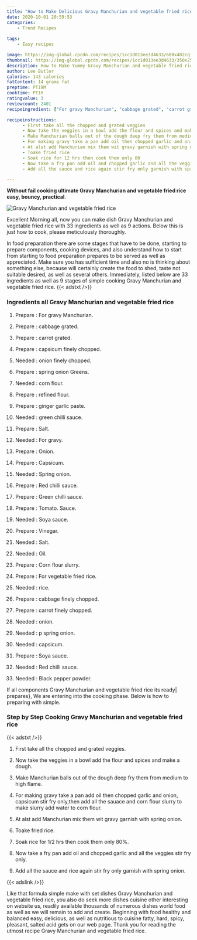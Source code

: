 ```yaml
---
title: "How to Make Delicious Gravy Manchurian and vegetable fried rice"
date: 2020-10-01 20:59:53
categories:
    - Trend Recipes
    
tags:
    - Easy recipes

image: https://img-global.cpcdn.com/recipes/1cc1d013ee3d4633/680x482cq70/gravy-manchurian-and-vegetable-fried-rice-recipe-main-photo.jpg
thumbnail: https://img-global.cpcdn.com/recipes/1cc1d013ee3d4633/350x250cq70/gravy-manchurian-and-vegetable-fried-rice-recipe-main-photo.jpg
description: How to Make Yummy Gravy Manchurian and vegetable fried rice with 33 ingredients and 9 stages of easy cooking.
author: Lee Butler
calories: 143 calories
fatContent: 14 grams fat
preptime: PT19M
cooktime: PT1H
ratingvalue: 3
reviewcount: 2401
recipeingredient: ["For gravy Manchurian", "cabbage grated", "carrot grated", "capsicum finely chopped", "onion finely chopped", "spring onion Greens", "corn flour", "refined flour", "ginger garlic paste", "green chilli sauce", "Salt", "For gravy", "Onion", "Capsicum", "Spring onion", "Red chilli sauce", "Green chilli sauce", "Tomato Sauce", "Soya sauce", "Vinegar", "Salt", "Oil", "Corn flour slurry", "For vegetable fried rice", "rice", "cabbage finely chopped", "carrot finely chopped", "onion", "p spring onion", "capsicum", "Soya sauce", "Red chilli sauce", "Black pepper powder"]

recipeinstructions: 
      - First take all the chopped and grated veggies 
      - Now take the veggies in a bowl add the flour and spices and make a dough 
      - Make Manchurian balls out of the dough deep fry them from medium to high flame 
      - For making gravy take a pan add oil then chopped garlic and onion capsicum stir fry onlythen add all the sauace and corn flour slurry to make slurry add water to corn flour 
      - At alst add Manchurian mix them wit gravy garnish with spring onion 
      - Toake fried rice 
      - Soak rice for 12 hrs then cook them only 80 
      - Now take a fry pan add oil and chopped garlic and all the veggies stir fry only 
      - Add all the sauce and rice again stir fry only garnish with spring onion

---
```




**Without fail cooking ultimate Gravy Manchurian and vegetable fried rice easy, bouncy, practical**. 


![Gravy Manchurian and vegetable fried rice](https://img-global.cpcdn.com/recipes/1cc1d013ee3d4633/680x482cq70/gravy-manchurian-and-vegetable-fried-rice-recipe-main-photo.jpg "Gravy Manchurian and vegetable fried rice")




Excellent Morning all, now you can make dish Gravy Manchurian and vegetable fried rice with 33 ingredients as well as 9 actions. Below this is just how to cook, please meticulously thoroughly.

In food preparation there are some stages that have to be done, starting to prepare components, cooking devices, and also understand how to start from starting to food preparation prepares to be served as well as appreciated. Make sure you has sufficient time and also no is thinking about something else, because will certainly create the food to shed, taste not suitable desired, as well as several others. Immediately, listed below are 33 ingredients as well as 9 stages of simple cooking Gravy Manchurian and vegetable fried rice.
{{< adstxt />}}

### Ingredients all Gravy Manchurian and vegetable fried rice


1. Prepare  : For gravy Manchurian.

1. Prepare  : cabbage grated.

1. Prepare  : carrot grated.

1. Prepare  : capsicum finely chopped.

1. Needed  : onion finely chopped.

1. Prepare  : spring onion Greens.

1. Needed  : corn flour.

1. Prepare  : refined flour.

1. Prepare  : ginger garlic paste.

1. Needed  : green chilli sauce.

1. Prepare  : Salt.

1. Needed  : For gravy.

1. Prepare  : Onion.

1. Prepare  : Capsicum.

1. Needed  : Spring onion.

1. Prepare  : Red chilli sauce.

1. Prepare  : Green chilli sauce.

1. Prepare  : Tomato. Sauce.

1. Needed  : Soya sauce.

1. Prepare  : Vinegar.

1. Needed  : Salt.

1. Needed  : Oil.

1. Prepare  : Corn flour slurry.

1. Prepare  : For vegetable fried rice.

1. Needed  : rice.

1. Prepare  : cabbage finely chopped.

1. Prepare  : carrot finely chopped.

1. Needed  : onion.

1. Needed  : p spring onion.

1. Needed  : capsicum.

1. Prepare  : Soya sauce.

1. Needed  : Red chilli sauce.

1. Needed  : Black pepper powder.



If all components Gravy Manchurian and vegetable fried rice its ready| prepares}, We are entering into the cooking phase. Below is how to preparing with simple.

### Step by Step Cooking Gravy Manchurian and vegetable fried rice

{{< adstxt />}}


1. First take all the chopped and grated veggies.



1. Now take the veggies in a bowl add the flour and spices and make a dough.



1. Make Manchurian balls out of the dough deep fry them from medium to high flame.



1. For making gravy take a pan add oil then chopped garlic and onion, capsicum stir fry only,then add all the sauace and corn flour slurry to make slurry add water to corn flour.



1. At alst add Manchurian mix them wit gravy garnish with spring onion.



1. Toake fried rice.



1. Soak rice for 1/2 hrs then cook them only 80%.



1. Now take a fry pan add oil and chopped garlic and all the veggies stir fry only.



1. Add all the sauce and rice again stir fry only garnish with spring onion.





{{< adslink />}}

Like that formula simple make with set dishes Gravy Manchurian and vegetable fried rice, you also do seek more dishes cuisine other interesting on website us, readily available thousands of numerous dishes world food as well as we will remain to add and create. Beginning with food healthy and balanced easy, delicious, as well as nutritious to cuisine fatty, hard, spicy, pleasant, salted acid gets on our web page. Thank you for reading the utmost recipe Gravy Manchurian and vegetable fried rice.
